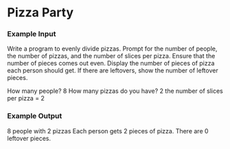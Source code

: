 ﻿# Pizza Party

### Example Input
Write a program to evenly divide pizzas. Prompt for the
number of people, the number of pizzas, and the number of
slices per pizza. Ensure that the number of pieces comes out
even. Display the number of pieces of pizza each person
should get. If there are leftovers, show the number of leftover
pieces.

How many people? 8
How many pizzas do you have? 2
the number of slices per pizza = 2

### Example Output

8 people with 2 pizzas
Each person gets 2 pieces of pizza.
There are 0 leftover pieces.